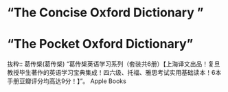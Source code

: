 # “The Concise Oxford Dictionary ”

# “The Pocket Oxford Dictionary”

抜粋:: 葛传椝(葛传椝)  “葛传椝英语学习系列（套装共6册）【上海译文出品！复旦教授毕生著作的英语学习宝典集成！四六级、托福、雅思考试实用基础读本！6本手册豆瓣评分均高达9分！】”。 Apple Books  
